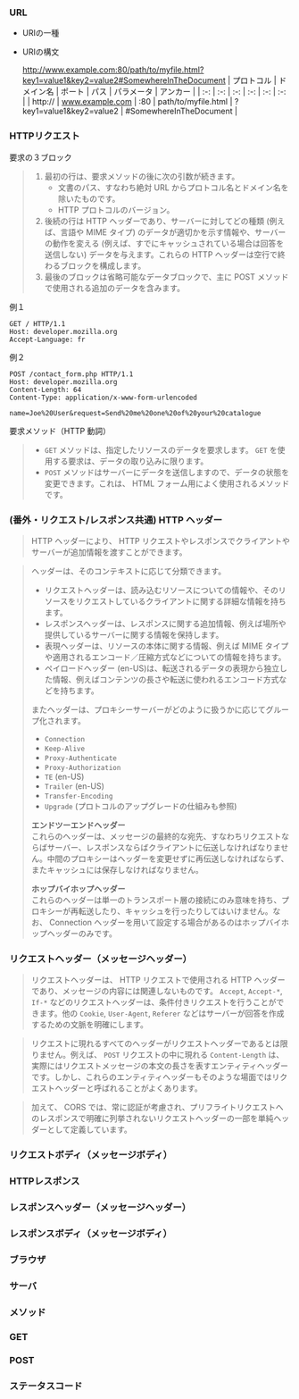 ### URL
- URIの一種
- URIの構文

  http://www.example.com:80/path/to/myfile.html?key1=value1&key2=value2#SomewhereInTheDocument
  | プロトコル | ドメイン名 | ポート | パス | パラメータ | アンカー |
  | :-: | :-: | :-: | :-: | :-: | :-: |
  | http:// | www.example.com | :80 | path/to/myfile.html | ?key1=value1&key2=value2 | #SomewhereInTheDocument |
### HTTPリクエスト
要求の３ブロック
> 1. 最初の行は、要求メソッドの後に次の引数が続きます。
>    - 文書のパス、すなわち絶対 URL からプロトコル名とドメイン名を除いたものです。
>    - HTTP プロトコルのバージョン。
> 2. 後続の行は HTTP ヘッダーであり、サーバーに対してどの種類 (例えば、言語や MIME タイプ) のデータが適切かを示す情報や、サーバーの動作を変える (例えば、すでにキャッシュされている場合は回答を送信しない) データを与えます。これらの HTTP ヘッダーは空行で終わるブロックを構成します。
> 3. 最後のブロックは省略可能なデータブロックで、主に POST メソッドで使用される追加のデータを含みます。

例１
```
GET / HTTP/1.1
Host: developer.mozilla.org
Accept-Language: fr
```
例２
```
POST /contact_form.php HTTP/1.1
Host: developer.mozilla.org
Content-Length: 64
Content-Type: application/x-www-form-urlencoded

name=Joe%20User&request=Send%20me%20one%20of%20your%20catalogue
```

要求メソッド（HTTP 動詞）
> - `GET` メソッドは、指定したリソースのデータを要求します。 `GET` を使用する要求は、データの取り込みに限ります。
> - `POST` メソッドはサーバーにデータを送信しますので、データの状態を変更できます。これは、 HTML フォーム用によく使用されるメソッドです。

### (番外・リクエスト/レスポンス共通) HTTP ヘッダー
> HTTP ヘッダーにより、 HTTP リクエストやレスポンスでクライアントやサーバーが追加情報を渡すことができます。

> ヘッダーは、そのコンテキストに応じて分類できます。
> - リクエストヘッダーは、読み込むリソースについての情報や、そのリソースをリクエストしているクライアントに関する詳細な情報を持ちます。
> - レスポンスヘッダーは、レスポンスに関する追加情報、例えば場所や提供しているサーバーに関する情報を保持します。
> - 表現ヘッダーは、リソースの本体に関する情報、例えば MIME タイプや適用されるエンコード／圧縮方式などについての情報を持ちます。
> - ペイロードヘッダー (en-US)は、転送されるデータの表現から独立した情報、例えばコンテンツの長さや転送に使われるエンコード方式などを持ちます。
> 
> またヘッダーは、プロキシーサーバーがどのように扱うかに応じてグループ化されます。
> - `Connection`
> - `Keep-Alive`
> - `Proxy-Authenticate`
> - `Proxy-Authorization`
> - `TE` (en-US)
> - `Trailer` (en-US)
> - `Transfer-Encoding`
> - `Upgrade` (プロトコルのアップグレードの仕組みも参照)
> 
> **エンドツーエンドヘッダー**<br>
> これらのヘッダーは、メッセージの最終的な宛先、すなわちリクエストならばサーバー、レスポンスならばクライアントに伝送しなければなりません。中間のプロキシーはヘッダーを変更せずに再伝送しなければならず、またキャッシュには保存しなければなりません。
> 
> **ホップバイホップヘッダー**<br>
> これらのヘッダーは単一のトランスポート層の接続にのみ意味を持ち、プロキシーが再転送したり、キャッシュを行ったりしてはいけません。なお、 Connection ヘッダーを用いて設定する場合があるのはホップバイホップヘッダーのみです。

### リクエストヘッダー（メッセージヘッダー）
> リクエストヘッダーは、 HTTP リクエストで使用される HTTP ヘッダーであり、メッセージの内容には関連しないものです。 `Accept`, `Accept-*`, `If-*` などのリクエストヘッダーは、条件付きリクエストを行うことができます。他の `Cookie`, `User-Agent`, `Referer` などはサーバーが回答を作成するための文脈を明確にします。

> リクエストに現れるすべてのヘッダーがリクエストヘッダーであるとは限りません。例えば、 `POST` リクエストの中に現れる `Content-Length` は、実際にはリクエストメッセージの本文の長さを表すエンティティヘッダーです。しかし、これらのエンティティヘッダーもそのような場面ではリクエストヘッダーと呼ばれることがよくあります。

> 加えて、 CORS では、常に認証が考慮され、プリフライトリクエストへのレスポンスで明確に列挙されないリクエストヘッダーの一部を単純ヘッダーとして定義しています。

### リクエストボディ（メッセージボディ）

### HTTPレスポンス
### レスポンスヘッダー（メッセージヘッダー）
### レスポンスボディ（メッセージボディ）
### ブラウザ
### サーバ
### メソッド
### GET
### POST
### ステータスコード
